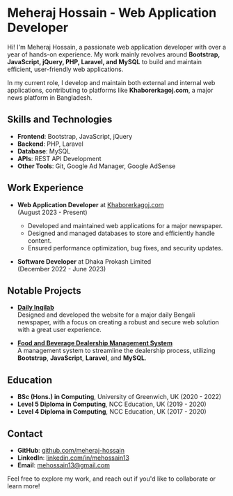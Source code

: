 # Meheraj Hossain - Web Application Developer

Hi! I'm Meheraj Hossain, a passionate web application developer with over a year of hands-on experience. My work mainly revolves around **Bootstrap, JavaScript, jQuery, PHP, Laravel, and MySQL** to build and maintain efficient, user-friendly web applications. 

In my current role, I develop and maintain both external and internal web applications, contributing to platforms like **Khaborerkagoj.com**, a major news platform in Bangladesh.

## Skills and Technologies

- **Frontend**: Bootstrap, JavaScript, jQuery
- **Backend**: PHP, Laravel
- **Database**: MySQL
- **APIs**: REST API Development
- **Other Tools**: Git, Google Ad Manager, Google AdSense

## Work Experience

- **Web Application Developer** at [Khaborerkagoj.com](https://www.khaborerkagoj.com)  
  (August 2023 - Present)
  - Developed and maintained web applications for a major newspaper.
  - Designed and managed databases to store and efficiently handle content.
  - Ensured performance optimization, bug fixes, and security updates.

- **Software Developer** at Dhaka Prokash Limited  
  (December 2022 - June 2023)

## Notable Projects

- **[Daily Inqilab](https://dailyinqilab.com)**  
  Designed and developed the website for a major daily Bengali newspaper, with a focus on creating a robust and secure web solution with a great user experience.

- **[Food and Beverage Dealership Management System](https://github.com/Meheraj-Hossain/dealership-management-system)**  
  A management system to streamline the dealership process, utilizing **Bootstrap**, **JavaScript**, **Laravel**, and **MySQL**.

## Education

- **BSc (Hons.) in Computing**, University of Greenwich, UK (2020 - 2022)
- **Level 5 Diploma in Computing**, NCC Education, UK (2019 - 2020)
- **Level 4 Diploma in Computing**, NCC Education, UK (2017 - 2020)

## Contact

- **GitHub**: [github.com/meheraj-hossain](https://github.com/meheraj-hossain)
- **LinkedIn**: [linkedin.com/in/mehossain13](https://www.linkedin.com/in/mehossain13)
- **Email**: mehossain13@gmail.com

Feel free to explore my work, and reach out if you'd like to collaborate or learn more!
